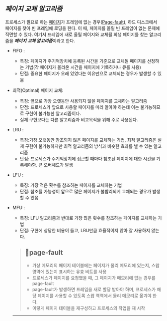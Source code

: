 ## ***페이지 교체 알고리즘***  
프로세스가 필요로 하는 [페이지](./페이징.md)가 프레임에 없는 경우([Page-fault](##🚩page-fault)), 하드 디스크에서 페이지를 찾아 빈 프레임에 로딩을 한다. 이 때, 페이지를 올릴 빈 프레임이 없는 문제에 직면할 수 있다. 여기서 프레임에 새로 올릴 페이지와 교체될 희생 페이지를 찾는 알고리즘을 ***페이지 교체 알고리즘***이라고 한다.

- FIFO : 
  - 특징: 페이지가 주기억장치에 등록된 시간을 기준으로 교체될 페이지를 선정하는 기법(각 페이지가 올라온 시간을 페이지에 기록하거나 큐를 사용)  
  - 단점: 중요한 페이지가 오래 있었다는 이유만으로 교체되는 경우가 발생할 수 있음       
        
- 최적(Optimal) 페이지 교체: 
  - 특징: 앞으로 가장 오랫동안 사용되지 않을 페이지를 교체하는 알고리즘
  - 단점: 프로세스가 앞으로 사용할 페이지를 미리 알아야 하는데 이는 불가능하므로 구현이 불가능한 알고리즘이다.
  - 실제 구현보다는 다른 알고리즘과 비교목적을 위해 주로 사용된다.

- LRU : 
  - 특징:가장 오랫동안 참조되지 않은 페이지를 교체하는 기법, 최적 알고리즘은 실제 구현이 불가능하지만 최적 알고리즘의 방식과 비슷한 효과를 낼 수 있는 알고리즘
  - 단점: 프로세스가 주기억장치에 접근할 때마다 참조된 페이지에 대한 시간을 기록해야함. 큰 오버헤드가 발생

- LFU : 
  - 특징: 가장 적은 횟수를 참조하는 페이지를 교체하는 기법
  - 단점: 참조될 가능성이 앞으로 많은 페이지가 불합리되게 교체되는 경우가 발생할 수 있음

- MFU :
  - 특징: LFU 알고리즘과 반대로 가장 많은 횟수를 참조하는 페이지를 교체하는 기법
  - 단점: 구현에 상당한 비용이 들고, LRU만큼 효율적이지 않아 잘 사용하지 않는다.


  > ## 🚩page-fault
  > - 가상 메모리의 페이지 테이블에는 페이지가 물리 메모리에 있는지, 스왑 영역에 있는지 표시하는 유효 비트를 사용
  > - 프로세스가 페이지를 요청했을 때, 그 페이지가 메모리에 없는 경우를 page-fault
  > - page-fault가 발생하면 프레임을 새로 할당 받아야 하며, 프로세스가 해당 페이지를 사용할 수 있도록 스왑 역역에서 물리 메모리로 옮겨야 한다.
  > - 이렇게 페이지 테이블을 재구성하고 프로세스의 작업을 재 시작
    ---
